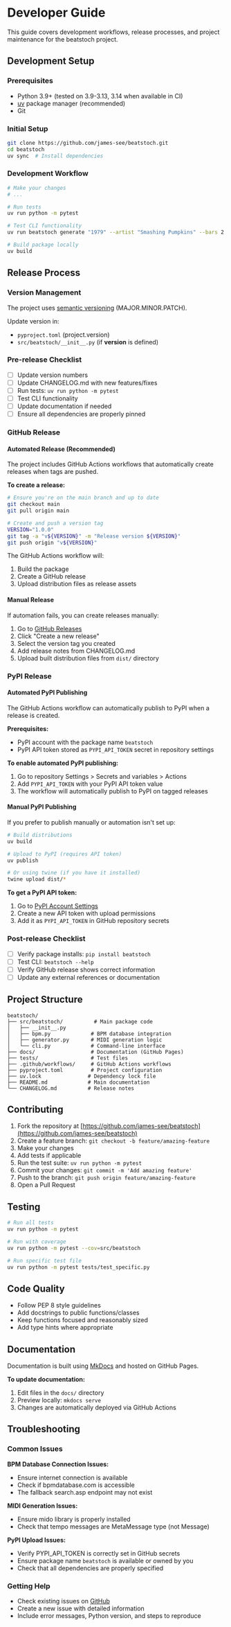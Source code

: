 # Developer Guide

This guide covers development workflows, release processes, and project maintenance for the beatstoch project.

## Development Setup

### Prerequisites
- Python 3.9+ (tested on 3.9-3.13, 3.14 when available in CI)
- [uv](https://github.com/astral-sh/uv) package manager (recommended)
- Git

### Initial Setup
```bash
git clone https://github.com/james-see/beatstoch.git
cd beatstoch
uv sync  # Install dependencies
```

### Development Workflow
```bash
# Make your changes
# ...

# Run tests
uv run python -m pytest

# Test CLI functionality
uv run beatstoch generate "1979" --artist "Smashing Pumpkins" --bars 2

# Build package locally
uv build
```

## Release Process

### Version Management
The project uses [semantic versioning](https://semver.org/) (MAJOR.MINOR.PATCH).

Update version in:
- `pyproject.toml` (project.version)
- `src/beatstoch/__init__.py` (if __version__ is defined)

### Pre-release Checklist
- [ ] Update version numbers
- [ ] Update CHANGELOG.md with new features/fixes
- [ ] Run tests: `uv run python -m pytest`
- [ ] Test CLI functionality
- [ ] Update documentation if needed
- [ ] Ensure all dependencies are properly pinned

### GitHub Release

#### Automated Release (Recommended)
The project includes GitHub Actions workflows that automatically create releases when tags are pushed.

**To create a release:**
```bash
# Ensure you're on the main branch and up to date
git checkout main
git pull origin main

# Create and push a version tag
VERSION="1.0.0"
git tag -a "v${VERSION}" -m "Release version ${VERSION}"
git push origin "v${VERSION}"
```

The GitHub Actions workflow will:
1. Build the package
2. Create a GitHub release
3. Upload distribution files as release assets

#### Manual Release
If automation fails, you can create releases manually:

1. Go to [GitHub Releases](https://github.com/yourusername/beatstoch/releases)
2. Click "Create a new release"
3. Select the version tag you created
4. Add release notes from CHANGELOG.md
5. Upload built distribution files from `dist/` directory

### PyPI Release

#### Automated PyPI Publishing
The GitHub Actions workflow can automatically publish to PyPI when a release is created.

**Prerequisites:**
- PyPI account with the package name `beatstoch`
- PyPI API token stored as `PYPI_API_TOKEN` secret in repository settings

**To enable automated PyPI publishing:**
1. Go to repository Settings > Secrets and variables > Actions
2. Add `PYPI_API_TOKEN` with your PyPI API token value
3. The workflow will automatically publish to PyPI on tagged releases

#### Manual PyPI Publishing
If you prefer to publish manually or automation isn't set up:

```bash
# Build distributions
uv build

# Upload to PyPI (requires API token)
uv publish

# Or using twine (if you have it installed)
twine upload dist/*
```

**To get a PyPI API token:**
1. Go to [PyPI Account Settings](https://pypi.org/manage/account/)
2. Create a new API token with upload permissions
3. Add it as `PYPI_API_TOKEN` in GitHub repository secrets

### Post-release Checklist
- [ ] Verify package installs: `pip install beatstoch`
- [ ] Test CLI: `beatstoch --help`
- [ ] Verify GitHub release shows correct information
- [ ] Update any external references or documentation

## Project Structure

```
beatstoch/
├── src/beatstoch/          # Main package code
│   ├── __init__.py
│   ├── bpm.py             # BPM database integration
│   ├── generator.py       # MIDI generation logic
│   └── cli.py             # Command-line interface
├── docs/                  # Documentation (GitHub Pages)
├── tests/                 # Test files
├── .github/workflows/     # GitHub Actions workflows
├── pyproject.toml         # Project configuration
├── uv.lock               # Dependency lock file
├── README.md             # Main documentation
└── CHANGELOG.md          # Release notes
```

## Contributing

1. Fork the repository at [https://github.com/james-see/beatstoch](https://github.com/james-see/beatstoch)
2. Create a feature branch: `git checkout -b feature/amazing-feature`
3. Make your changes
4. Add tests if applicable
5. Run the test suite: `uv run python -m pytest`
6. Commit your changes: `git commit -m 'Add amazing feature'`
7. Push to the branch: `git push origin feature/amazing-feature`
8. Open a Pull Request

## Testing

```bash
# Run all tests
uv run python -m pytest

# Run with coverage
uv run python -m pytest --cov=src/beatstoch

# Run specific test file
uv run python -m pytest tests/test_specific.py
```

## Code Quality

- Follow PEP 8 style guidelines
- Add docstrings to public functions/classes
- Keep functions focused and reasonably sized
- Add type hints where appropriate

## Documentation

Documentation is built using [MkDocs](https://www.mkdocs.org/) and hosted on GitHub Pages.

**To update documentation:**
1. Edit files in the `docs/` directory
2. Preview locally: `mkdocs serve`
3. Changes are automatically deployed via GitHub Actions

## Troubleshooting

### Common Issues

**BPM Database Connection Issues:**
- Ensure internet connection is available
- Check if bpmdatabase.com is accessible
- The fallback search.asp endpoint may not exist

**MIDI Generation Issues:**
- Ensure mido library is properly installed
- Check that tempo messages are MetaMessage type (not Message)

**PyPI Upload Issues:**
- Verify PYPI_API_TOKEN is correctly set in GitHub secrets
- Ensure package name `beatstoch` is available or owned by you
- Check that all dependencies are properly specified

### Getting Help

- Check existing issues on [GitHub](https://github.com/james-see/beatstoch/issues)
- Create a new issue with detailed information
- Include error messages, Python version, and steps to reproduce
